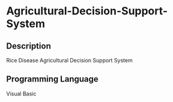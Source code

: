 # Agricultural-Decision-Support-System
## Description
Rice Disease Agricultural Decision Support System

## Programming Language
Visual Basic
